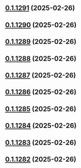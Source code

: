## [0.1.1291](https://github.com/binary-braids/terraform-oracle/compare/v0.1.1290...v0.1.1291) (2025-02-26)



## [0.1.1290](https://github.com/binary-braids/terraform-oracle/compare/v0.1.1289...v0.1.1290) (2025-02-26)



## [0.1.1289](https://github.com/binary-braids/terraform-oracle/compare/v0.1.1288...v0.1.1289) (2025-02-26)



## [0.1.1288](https://github.com/binary-braids/terraform-oracle/compare/v0.1.1287...v0.1.1288) (2025-02-26)



## [0.1.1287](https://github.com/binary-braids/terraform-oracle/compare/v0.1.1286...v0.1.1287) (2025-02-26)



## [0.1.1286](https://github.com/binary-braids/terraform-oracle/compare/v0.1.1285...v0.1.1286) (2025-02-26)



## [0.1.1285](https://github.com/binary-braids/terraform-oracle/compare/v0.1.1284...v0.1.1285) (2025-02-26)



## [0.1.1284](https://github.com/binary-braids/terraform-oracle/compare/v0.1.1283...v0.1.1284) (2025-02-26)



## [0.1.1283](https://github.com/binary-braids/terraform-oracle/compare/v0.1.1282...v0.1.1283) (2025-02-26)



## [0.1.1282](https://github.com/binary-braids/terraform-oracle/compare/v0.1.1281...v0.1.1282) (2025-02-26)



